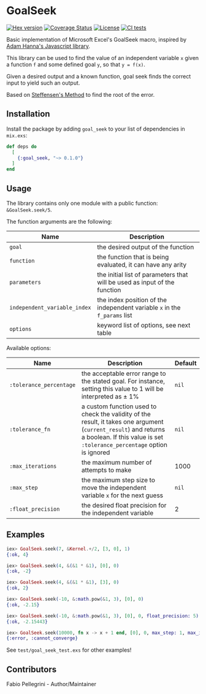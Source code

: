 # GoalSeek

[![Hex version](https://img.shields.io/hexpm/v/goal_seek.svg)](https://hex.pm/packages/goal_seek)
[![Coverage Status](https://coveralls.io/repos/fabiopellegrini/goal_seek/badge.svg?branch=main)](https://coveralls.io/r/fabiopellegrini/goal_seek?branch=main)
[![License](https://img.shields.io/hexpm/l/goal_seek.svg)](https://github.com/fabiopellegrini/goal_seek/blob/main/LICENSE)
[![CI tests](https://github.com/fabiopellegrini/goal_seek/actions/workflows/ci.yml/badge.svg)](https://github.com/fabiopellegrini/goal_seek/actions/workflows/ci.yml)

Basic implementation of Microsoft Excel's GoalSeek macro, inspired by [Adam Hanna's Javascript library](https://github.com/adam-hanna/goal-seek).

This library can be used to find the value of an independent variable `x` given a function `f` and some defined goal `y`, so that `y = f(x)`.

Given a desired output and a known function, goal seek finds the correct input to yield such an output.

Based on [Steffensen's Method](http://en.wikipedia.org/wiki/Steffensen%27s_method) to find the root of the error.

## Installation

Install the package by adding `goal_seek` to your list of dependencies in `mix.exs`:

```elixir
def deps do
  [
    {:goal_seek, "~> 0.1.0"}
  ]
end
```

## Usage

The library contains only one module with a public function: `&GoalSeek.seek/5`.

The function arguments are the following:

| Name                         | Description                                                               |
| ---------------------------- | ------------------------------------------------------------------------- |
| `goal`                       | the desired output of the function                                        |
| `function`                   | the function that is being evaluated, it can have any arity               |
| `parameters`                 | the initial list of parameters that will be used as input of the function |
| `independent_variable_index` | the index position of the independent variable `x` in the `f_params` list |
| `options`                    | keyword list of options, see next table                                   |

Available options:

| Name                    | Description                                                                                                                                                                                | Default |
| ----------------------- | ------------------------------------------------------------------------------------------------------------------------------------------------------------------------------------------ | ------- |
| `:tolerance_percentage` | the acceptable error range to the stated goal. For instance, setting this value to 1 will be interpreted as ± 1%                                                                           | `nil`   |
| `:tolerance_fn`         | a custom function used to check the validity of the result, it takes one argument (`current_result`) and returns a boolean. If this value is set `:tolerance_percentage` option is ignored | `nil`   |
| `:max_iterations`       | the maximum number of attempts to make                                                                                                                                                     | 1000    |
| `:max_step`             | the maximum step size to move the independent variable `x` for the next guess                                                                                                              | `nil`   |
| `:float_precision`      | the desired float precision for the independent variable                                                                                                                                   | 2       |

## Examples


```elixir
iex> GoalSeek.seek(7, &Kernel.+/2, [3, 0], 1)
{:ok, 4}

iex> GoalSeek.seek(4, &(&1 * &1), [0], 0)
{:ok, -2}

iex> GoalSeek.seek(4, &(&1 * &1), [3], 0)
{:ok, 2}

iex> GoalSeek.seek(-10, &:math.pow(&1, 3), [0], 0)
{:ok, -2.15}

iex> GoalSeek.seek(-10, &:math.pow(&1, 3), [0], 0, float_precision: 5)
{:ok, -2.15443}

iex> GoalSeek.seek(10000, fn x -> x + 1 end, [0], 0, max_step: 1, max_iterations: 10)
{:error, :cannot_converge}
```

See `test/goal_seek_test.exs` for other examples!

## Contributors

Fabio Pellegrini - Author/Maintainer